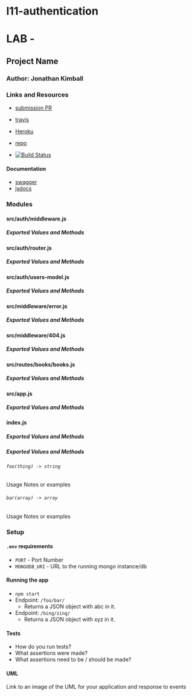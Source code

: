 # l11-authentication

# LAB - 

## Project Name

### Author: Jonathan Kimball

### Links and Resources

* [submission PR](https://github.com/401-advanced-javascript-kimball/l11-authentication/pull/1)
* [travis](https://travis-ci.com/401-advanced-javascript-kimball/l11-authentication)
* [Heroku](https://jk-401-lab11.herokuapp.com/)

* [repo](https://github.com/)
* [![Build Status](https://travis-ci.com/JAKimball/l11-authentication.svg?branch=master)](https://www.travis-ci.com/)

#### Documentation
* [swagger](https://jk-401-lab11.herokuapp.com/doc)
* [jsdocs](https://401-advanced-javascript-kimball.github.io/l11-authentication/)

### Modules

#### src/auth/middleware.js
##### Exported Values and Methods

#### src/auth/router.js
##### Exported Values and Methods

#### src/auth/users-model.js
##### Exported Values and Methods

#### src/middleware/error.js
##### Exported Values and Methods

#### src/middleware/404.js
##### Exported Values and Methods

#### src/routes/books/books.js
##### Exported Values and Methods

#### src/app.js
##### Exported Values and Methods

#### index.js
##### Exported Values and Methods


##### Exported Values and Methods

###### `foo(thing) -> string`
Usage Notes or examples

###### `bar(array) -> array`
Usage Notes or examples

### Setup
#### `.env` requirements
* `PORT` - Port Number
* `MONGODB_URI` - URL to the running mongo instance/db

#### Running the app
* `npm start`
* Endpoint: `/foo/bar/`
  * Returns a JSON object with abc in it.
* Endpoint: `/bing/zing/`
  * Returns a JSON object with xyz in it.
  
#### Tests
* How do you run tests?
* What assertions were made?
* What assertions need to be / should be made?

#### UML
Link to an image of the UML for your application and response to events
